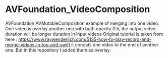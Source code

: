 # AVFoundation_VideoComposition
AVFoundation AVMutableComposition example of merging into one video. One video is overlay another one with both opacity 0.5, the output video duration will be longer duration in input videos
Original tutorial is taken from here : https://www.raywenderlich.com/5135-how-to-play-record-and-merge-videos-in-ios-and-swift
it concats one video to the end of another one. But in this repository I added them as overlay.
